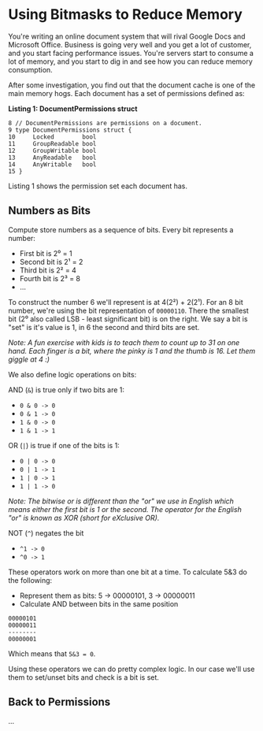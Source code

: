 # Using Bitmasks to Reduce Memory

You're writing an online document system that will rival Google Docs and Microsoft Office.
Business is going very well and you get a lot of customer, and you start facing performance issues.
You're servers start to consume a lot of memory, and you start to dig in and see how you can reduce memory consumption.

After some investigation, you find out that the document cache is one of the main memory hogs. 
Each document has a set of permissions defined as:

**Listing 1: DocumentPermissions struct**
```
8 // DocumentPermissions are permissions on a document.
9 type DocumentPermissions struct {
10     Locked        bool
11     GroupReadable bool
12     GroupWritable bool
13     AnyReadable   bool
14     AnyWritable   bool
15 }
```

Listing 1 shows the permission set each document has.


## Numbers as Bits

Compute store numbers as a sequence of bits. Every bit represents a number:

- First bit is 2⁰ = 1
- Second bit is 2¹ = 2
- Third bit is 2² = 4
- Fourth bit is 2³ = 8
- ...

To construct the number 6 we'll represent is at 4(2²) + 2(2¹).
For an 8 bit number, we're using the bit representation of `00000110`. There the smallest bit (2⁰ also called LSB - least significant bit) is on the right. We say a bit is "set" is it's value is 1, in 6 the second and third bits are set.

_Note: A fun exercise with kids is to teach them to count up to 31 on one hand. Each finger is a bit, where the pinky is 1 and the thumb is 16. Let them giggle at 4 :)_

We also define logic operations on bits:

AND (`&`) is true only if two bits are 1: 
- `0 & 0 -> 0`
- `0 & 1 -> 0`
- `1 & 0 -> 0`
- `1 & 1 -> 1`

OR (`|`) is true if one of the bits is 1:
- `0 | 0 -> 0`
- `0 | 1 -> 1`
- `1 | 0 -> 1`
- `1 | 1 -> 0`

_Note: The bitwise or is different than the "or" we use in English which means either the first bit is 1 or the second. The operator for the English "or" is known as XOR (short for eXclusive OR)._

NOT (`^`) negates the bit
- `^1 -> 0`
- `^0 -> 1`

These operators work on more than one bit at a time. To calculate 5&3 do the following:
- Represent them as bits: 5 -> 00000101, 3 -> 00000011
- Calculate AND between bits in the same position

```
00000101
00000011
--------
00000001
```

Which means that `5&3 = 0`.
    

Using these operators we can do pretty complex logic. In our case we'll use them to set/unset bits and check is a bit is set.

## Back to Permissions
...

